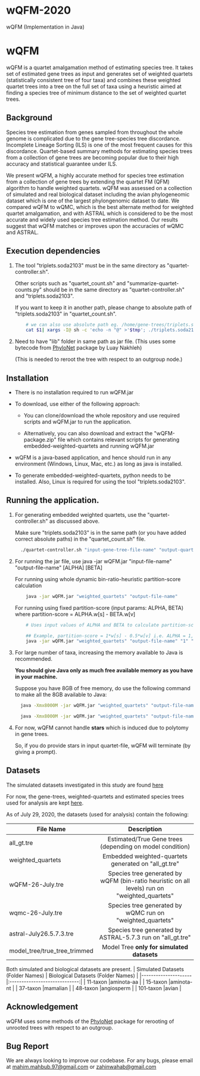 # wQFM-2020
wQFM (Implementation in Java) 


<!-- Headings -->
# wQFM
<!-- Strong -->
wQFM is a quartet amalgamation method of estimating species tree. It takes set of estimated gene trees as input and generates set of weighted quartets (statistically consistent tree of four taxa) and combines these weighted quartet trees into a tree on the full set of taxa using a heuristic aimed at finding a species tree of minimum distance to the set of weighted quartet trees.

## Background
Species tree estimation from genes sampled from throughout the whole genome is complicated due to the gene tree-species tree discordance. Incomplete Lineage Sorting (ILS) is one of the most frequent causes for this discordance.
Quartet-based summary methods for estimating species trees from a collection of
gene trees are becoming popular due to their high accuracy and statistical guarantee
under ILS.

We present wQFM, a highly accurate method for species tree estimation
from a collection of gene trees by extending the quartet FM (QFM) algorithm to
handle weighted quartets. wQFM was assessed on a collection of simulated and real
biological dataset including the avian phylogeneomic dataset which is one of the
largest phylongenomic dataset to date. We compared wQFM to wQMC, which is
the best alternate method for weighted quartet amalgamation, and with ASTRAL
which is considered to be the most accurate and widely used species tree estimation
method. Our results suggest that wQFM matches or improves upon the accuracies
of wQMC and ASTRAL.

## Execution dependencies
<!-- OL -->
1. The tool "triplets.soda2103" must be in the same directory as "quartet-controller.sh".
    
    Other scripts such as "quartet_count.sh" and "summarize-quartet-counts.py" should be in the same directory as "quartet-controller.sh" and "triplets.soda2103".
    
    If you want to keep it in another path, please change to absolute path of "triplets.soda2103" in "quartet_count.sh".
    
    <!-- Code Blocks -->
    ```bash
        # we can also use absolute path eg. /home/gene-trees/triplets.soda2103 instead of keeping the tool in the same directory.
        cat $1| xargs -I@ sh -c 'echo -n "@" >'$tmp'; ./triplets.soda2103 printQuartets '$tmp';'|sed 's/.*: //'| sed 's/^/\(\(/'| sed 's/$/\)\)\;/'| sed 's/ | /\),\(/'| sed 's/ /\,/g'
    ```

2. Need to have "lib" folder in same path as jar file. (This uses some bytecode from [PhyloNet](https://bioinfocs.rice.edu/phylonet) package by Luay Nakhleh)
    <!--(Check [ASTRAL's github repo](https://github.com/smirarab/ASTRAL) for more details on lib [uses PhyloNet package])-->
    (This is needed to reroot the tree with respect to an outgroup node.)

## Installation
<!-- UL -->
* There is no installation required to run wQFM.jar

* To download, use either of the following approach:

    * You can clone/download the whole repository and use required scripts and wQFM.jar to run the application.

    * Alternatively, you can also download and extract the "wQFM-package.zip" file which contains relevant scripts for generating embedded-weighted-quartets and running wQFM.jar

* wQFM is a java-based application, and hence should run in any environment (Windows, Linux, Mac, etc.) as long as java is installed.

* To generate embedded-weighted-quartets, python needs to be installed. Also, Linux is required for using the tool "triplets.soda2103".

## Running the application.
<!-- OL -->
1.  For generating embedded weighted quartets, use the "quartet-controller.sh" as discussed above.
    
    Make sure "triplets.soda2103" is in the same path (or you have added correct absolute paths) in the "quartet_count.sh" file.

    <!-- Code Blocks -->
    ```bash
      ./quartet-controller.sh "input-gene-tree-file-name" "output-quartet-file-name"
    ``` 

2. For running the jar file, use java -jar wQFM.jar "input-file-name" "output-file-name" [ALPHA] [BETA]

    For running using whole dynamic bin-ratio-heuristic partition-score calculation
    <!-- Code Blocks -->
      ```bash
          java -jar wQFM.jar "weighted_quartets" "output-file-name" 
      ```
    For running using fixed partition-score (input params: ALPHA, BETA) where partition-score = ALPHA.w[s] - BETA.w[v]
  
    <!-- Code Blocks -->
      ```bash
          # Uses input values of ALPHA and BETA to calculate partition-score = ALPHA*w[s] - BETA*w[v]

          ## Example, partition-score = 1*w[s] - 0.5*w[v] i.e. ALPHA = 1, BETA = 0.5
          java -jar wQFM.jar "weighted_quartets" "output-file-name" "1" "0.5"
     ```

3. For large number of taxa, increasing the memory available to Java is recommended. 

    **You should give Java only as much free available memory as you have in your machine.** 

    Suppose you have 8GB of free memory, do use the following command to make all the 8GB available to Java:

    <!-- Code Blocks -->
    ```bash
      java -Xmx8000M -jar wQFM.jar "weighted_quartets" "output-file-name" ## dynamic ratio-based partition-score

      java -Xmx8000M -jar wQFM.jar "weighted_quartets" "output-file-name" "1" "0.5" ## fixed partition-score
    ```

4. For now, wQFM cannot handle **stars** which is induced due to polytomy in gene trees.
  
    So, if you do provide stars in input quartet-file, wQFM will terminate (by giving a prompt).

## Datasets
The simulated datasets investigated in this study are found [here](https://sites.google.com/eng.ucsd.edu/datasets/home?authuser=0)

For now, the gene-trees, weighted-quartets and estimated species trees used for analysis are kept [here](https://drive.google.com/drive/folders/1IYKYWG81Sld8QwzZNO5D71mOulGVd7ax?usp=sharing).


As of July 29, 2020, the datasets (used for analysis) contain the following:

| File Name			  |      Description		      |
|---------------------|:-----------------------------:|
| all_gt.tre		  |Estimated/True Gene trees (depending on model condition)|
| weighted_quartets   |Embedded weighted-quartets generated on "all_gt.tre"    |
| wQFM-26-July.tre    |Species tree generated by wQFM (bin-ratio heuristic on all levels) run on "weighted_quartets"|
| wqmc-26-July.tre    |Species tree generated by wQMC run on "weighted_quartets"|
| astral-July26.5.7.3.tre    |Species tree generated by ASTRAL-5.7.3 run on "all_gt.tre"|
| model_tree/true_tree_trimmed |Model Tree **only for simulated datasets**|

Both simulated and biological datasets are present.
| Simulated Datasets (Folder Names)  |      Biological Datasets (Folder Names)     |
|---------------------|:-----------------------------:|
| 11-taxon     |aminota-aa                 |
| 15-taxon     |aminota-nt                 |
| 37-taxon     |mamalian                   |
| 48-taxon     |angiosperm                 |
| 101-taxon    |avian                      |

## Acknowledgement
wQFM uses some methods of the [PhyloNet](https://bioinfocs.rice.edu/phylonet) package for rerooting of unrooted trees with respect to an outgroup.

## Bug Report
We are always looking to improve our codebase. For any bugs, please email at mahim.mahbub.97@gmail.com or zahinwahab@gmail.com
